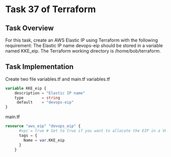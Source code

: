 # Task 37 of Terraform

## Task Overview
For this task, create an AWS Elastic IP using Terraform with the following requirement:
The Elastic IP name devops-eip should be stored in a variable named KKE_eip. The Terraform working directory is /home/bob/terraform.

## Task Implementation
Create two file variables.tf and main.tf
variables.tf 
```terraform 
variable KKE_eip {
    description = "Elastic IP name"
    type        = string
     default    = "devops-eip"
}
```
main.tf
```terraform 
resource "aws_eip" "devops_eip" {
      #vpc = true # Set to true if you want to allocate the EIP in a VPC
      tags = {
        Name = var.KKE_eip
      }
    }
```